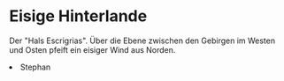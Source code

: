 # Eisige Hinterlande

Der "Hals Escrigrias". Über die Ebene zwischen den Gebirgen im Westen und Osten pfeift ein eisiger Wind aus Norden.

<procedure title="Charaktere aktuell an diesem Ort">
<list columns="3">
<li>Stephan</li>
</list>
</procedure>

